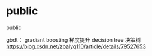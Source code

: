 # public
public

gbdt：
gradiant boosting 梯度提升
decision tree 决策树
https://blog.csdn.net/zpalyq110/article/details/79527653




